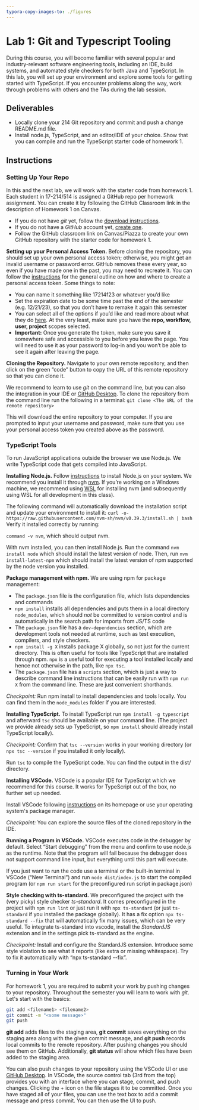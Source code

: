 ```yaml
---
typora-copy-images-to: ./figures
---
```


# Lab 1: Git and Typescript Tooling

During this course, you will become familiar with several popular and industry-relevant software engineering tools, including an IDE, build systems, and automated style checkers for both Java and TypeScript. In this lab, you will set up your environment and explore some tools for getting started with TypeScript. If you encounter problems along the way, work through problems with others and the TAs during the lab session. 

## Deliverables

- Locally clone your 214 Git repository and commit and push a change README.md file.
- Install node.js, TypeScript, and an editor/IDE of your choice. Show that you can compile and run the TypeScript starter code of homework 1.

## Instructions

### Setting Up Your Repo 

In this and the next lab, we will work with the starter code from homework 1. Each student in 17-214/514 is assigned a GitHub repo per homework assignment. You can create it by following the GitHub Classroom link in the description of Homework 1 on Canvas.

- If you do not have *git* yet, follow the [download instructions](https://git-scm.com/downloads).
- If you do not have a *GitHub* account yet, [create one](https://github.com/). 
- Follow the GitHub classroom link on Canvas/Piazza to create your own GitHub repository with the starter code for homework 1.

**Setting up your Personal Access Token.** Before cloning the repository, you should set up your own personal access token; otherwise, you might get an invalid username or password error. GitHub removes these every year, so even if you have made one in the past, you may need to recreate it. You can follow the [instructions](https://docs.github.com/en/authentication/keeping-your-account-and-data-secure/creating-a-personal-access-token) for the general outline on how and where to create a personal access token. Some things to note: 

- You can name it something like 17214f23 or whatever you’d like 
- Set the expiration date to be some time past the end of the semester (e.g. 12/21/23), so that you don’t have to remake it again this semester 
- You can select all of the options if you’d like and read more about what they do [here](https://docs.github.com/en/developers/apps/building-oauth-apps/scopes-for-oauth-apps). At the very least, make sure you have the **repo, workflow, user, project** scopes selected. 
- **Important:** Once you generate the token, make sure you save it somewhere safe and accessible to you before you leave the page. You will need to use it as your password to log-in and you won’t be able to see it again after leaving the page. 

**Cloning the Repository.** Navigate to your own remote repository, and then click on the green “code” button to copy the URL of this remote repository so that you can clone it. 

We recommend to learn to use *git* on the command line, but you can also the integration in your IDE or [GitHub Desktop](https://desktop.github.com/). To clone the repository from the command line run the following in a terminal: `git clone <The URL of the remote repository>`

This will download the entire repository to your computer. If you are prompted to input your username and password, make sure that you use your personal access token you created above as the password. 

### TypeScript Tools

To run JavaScript applications outside the browser we use Node.js. We write TypeScript code that gets compiled into JavaScript.

**Installing Node.js.** Follow [instructions](https://docs.npmjs.com/downloading-and-installing-node-js-and-npm) to install Node.js on your system. We recommend you install it through [nvm](https://github.com/nvm-sh/nvm). If you’re working on a Windows machine, we recommend using [WSL](https://learn.microsoft.com/en-us/windows/wsl/install) for installing nvm (and subsequently using WSL for all development in this class). 

The following command will automatically download the installation script and update your environment to install it: `curl -o- https://raw.githubusercontent.com/nvm-sh/nvm/v0.39.3/install.sh | bash`  Verify it installed correctly by running: 

`command -v nvm`, which should output nvm.

With nvm installed, you can then install Node.js. Run the command `nvm install node` which should install the latest version of node. Then, run `nvm install-latest-npm` which should install the latest version of npm supported by the node version you installed.

**Package management with npm.** We are using npm for package management:

- The `package.json` file is the configuration file, which lists dependencies and commands
- `npm install` installs all dependencies and puts them in a local directory `node_modules`, which should *not* be committed to version control and is automatically in the search path for imports from JS/TS code
- The `package.json` file has a `dev-dependencies` section, which are development tools not needed at runtime, such as test execution, compilers, and style checkers.
- `npm install -g X` installs package X globally, so not just for the current directory. This is often useful for tools like TypeScript that are installed through npm. `npx` is a useful tool for executing a tool installed locally and hence not otherwise in the path, like `npx tsc`.
- The `package.json` file has a `scripts` section, which is just a way to describe command line instructions that can be easily run with `npm run X` from the command line. These are just convenient shorthands.

*Checkpoint:* Run npm install to install dependencies and tools locally. You can find them in the `node_modules` folder if you are interested. 

**Installing TypeScript.** To install TypeScript run `npm install -g typescript` and afterward `tsc` should be available on your command line. (The project we provide already sets up TypeScript, so `npm install` should already install TypeScript locally).

*Checkpoint:* Confirm that `tsc --version` works in your working directory (or `npx tsc --version` if you installed it only locally).

Run `tsc` to compile the TypeScript code. You can find the output in the dist/ directory.

**Installing VSCode.** VSCode is a popular IDE for TypeScript which we recommend for this course. It works for TypeScript out of the box, no further set up needed. 

Install VSCode following [instructions](https://code.visualstudio.com/) on its homepage or use your operating system's package manager.

*Checkpoint:* You can explore the source files of the cloned repository in the IDE.

**Running a Program in VSCode.** VSCode executes code in the debugger by default. Select “Start debugging” from the menu and confirm to use node.js as the runtime. Note that the program will fail because the debugger does not support command line input, but everything until this part will execute.

If you just want to run the code use a terminal or the built-in terminal in VSCode (“New Terminal”) and run `node dist/index.js` to start the compiled program (or `npm run start` for the preconfigured run script in package.json)

**Style checking with ts-standard.** We preconfigured the project with the (very picky) style checker *ts-standard*. It comes preconfigured in the project with `npm run lint` or just run it with `npx ts-standard` (or just `ts-standard` if you installed the package globally). It has a fix option `npx ts-standard --fix` that will automatically fix many issues, which can be very useful. To integrate ts-standard into vscode, install the *StandardJS* extension and in the settings pick ts-standard as the engine.

*Checkpoint:* Install and configure the StandardJS extension. Introduce some style violation to see what it reports (like extra or missing whitespace). Try to fix it automatically with “npx ts-standard --fix”.

### Turning in Your Work

For homework 1, you are required to submit your work by pushing changes to your repository. Throughout the semester you will learn to work with *git*. Let's start with the basics:

````bash
git add <filename1> <filename2>
git commit -m "<some message>"
git push
````

**git add** adds files to the staging area, **git commit** saves everything on the staging area along with the given commit message, and **git push** records local commits to the remote repository. After pushing changes you should see them on GitHub. Additionally, **git status** will show which files have been added to the staging area. 

You can also push changes to your repository using the VSCode UI or use [GitHub Desktop](https://desktop.github.com/). In VSCode, the source control tab (3rd from the top) provides you with an interface where you can stage, commit, and push changes. Clicking the + icon on the file stages it to be committed. Once you have staged all of your files, you can use the text box to add a commit message and press commit. You can then use the UI to push. 
